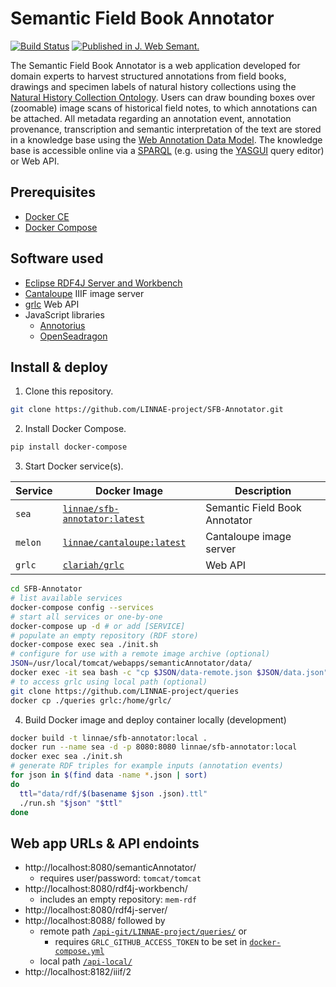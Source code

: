 # Semantic Field Book Annotator

[![Build Status](https://travis-ci.org/LINNAE-project/SFB-Annotator.svg?branch=master)](https://travis-ci.org/LINNAE-project/SFB-Annotator)
[![Published in J. Web Semant.](https://img.shields.io/badge/published%20in-JWebSemant-blue.svg)](https://doi.org/10.1016/j.websem.2018.06.002)

The Semantic Field Book Annotator is a web application developed for domain experts to harvest structured annotations from field books, drawings and specimen labels of natural history collections using the [Natural History Collection Ontology](https://github.com/lisestork/NHC-Ontology). Users can draw bounding boxes over (zoomable) image scans of historical field notes, to which annotations can be attached. All metadata regarding an annotation event, annotation provenance, transcription and semantic interpretation of the text are stored in a knowledge base using the [Web Annotation Data Model](https://www.w3.org/TR/annotation-model/). The knowledge base is accessible online via a [SPARQL](http://makingsense.liacs.nl/rdf4j-server/repositories/NC) (e.g. using the [YASGUI](https://yasgui.triply.cc/) query editor) or Web API.

## Prerequisites
- [Docker CE](https://docs.docker.com/install/)
- [Docker Compose](https://docs.docker.com/compose/install/)

## Software used
- [Eclipse RDF4J Server and Workbench](https://rdf4j.org/documentation/tools/server-workbench/)
- [Cantaloupe](https://cantaloupe-project.github.io/) IIIF image server
- [grlc](https://www.research-software.nl/software/grlc) Web API
- JavaScript libraries
  - [Annotorius](https://annotorious.github.io)
  - [OpenSeadragon](https://openseadragon.github.io/)

## Install & deploy

1. Clone this repository.

```bash
git clone https://github.com/LINNAE-project/SFB-Annotator.git
```
2. Install Docker Compose.

```bash
pip install docker-compose
```

3. Start Docker service(s).

| Service | Docker Image | Description |
| --- | --- | --- |
| `sea` | [`linnae/sfb-annotator:latest`](https://hub.docker.com/r/linnae/sfb-annotator) | Semantic Field Book Annotator |
| `melon` | [`linnae/cantaloupe:latest`](https://hub.docker.com/r/linnae/cantaloupe) | Cantaloupe image server |
| `grlc` | [`clariah/grlc`](https://hub.docker.com/r/clariah/grlc) | Web API |

```bash
cd SFB-Annotator
# list available services
docker-compose config --services
# start all services or one-by-one
docker-compose up -d # or add [SERVICE]
# populate an empty repository (RDF store)
docker-compose exec sea ./init.sh
# configure for use with a remote image archive (optional)
JSON=/usr/local/tomcat/webapps/semanticAnnotator/data/
docker exec -it sea bash -c "cp $JSON/data-remote.json $JSON/data.json"  # or data-local.json (default)
# to access grlc using local path (optional)
git clone https://github.com/LINNAE-project/queries
docker cp ./queries grlc:/home/grlc/
```

4. Build Docker image and deploy container locally (development)

```bash
docker build -t linnae/sfb-annotator:local .
docker run --name sea -d -p 8080:8080 linnae/sfb-annotator:local
docker exec sea ./init.sh
# generate RDF triples for example inputs (annotation events)
for json in $(find data -name *.json | sort)
do
  ttl="data/rdf/$(basename $json .json).ttl"
  ./run.sh "$json" "$ttl" 
done
```

## Web app URLs & API endoints
- http://localhost:8080/semanticAnnotator/
  - requires user/password: `tomcat/tomcat`
- http://localhost:8080/rdf4j-workbench/
  - includes an empty repository: `mem-rdf`
- http://localhost:8080/rdf4j-server/
- http://localhost:8088/ followed by
  - remote path [`/api-git/LINNAE-project/queries/`](http://localhost:8088/api-git/LINNAE-project/queries/) or
    - requires `GRLC_GITHUB_ACCESS_TOKEN` to be set in [`docker-compose.yml`](https://github.com/LINNAE-project/SFB-Annotator/blob/master/docker-compose.yml#L19)
  - local path [`/api-local/`](http://localhost:8088/api-local/)
- http://localhost:8182/iiif/2
